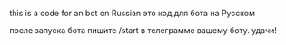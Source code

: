 this is a code for an bot on Russian
это код для бота на Русском

после запуска бота пишите /start в телеграмме вашему боту. 
удачи!
